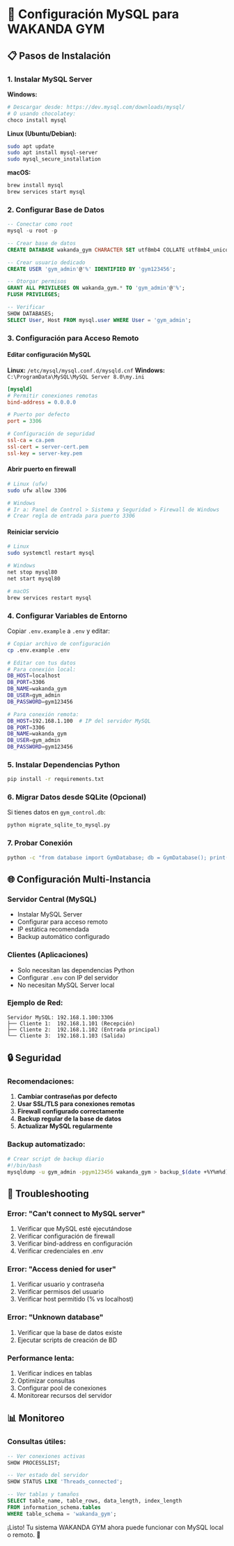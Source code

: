 # 🐬 Configuración MySQL para WAKANDA GYM

## 📋 Pasos de Instalación

### 1. Instalar MySQL Server

**Windows:**
```bash
# Descargar desde: https://dev.mysql.com/downloads/mysql/
# O usando chocolatey:
choco install mysql
```

**Linux (Ubuntu/Debian):**
```bash
sudo apt update
sudo apt install mysql-server
sudo mysql_secure_installation
```

**macOS:**
```bash
brew install mysql
brew services start mysql
```

### 2. Configurar Base de Datos

```sql
-- Conectar como root
mysql -u root -p

-- Crear base de datos
CREATE DATABASE wakanda_gym CHARACTER SET utf8mb4 COLLATE utf8mb4_unicode_ci;

-- Crear usuario dedicado
CREATE USER 'gym_admin'@'%' IDENTIFIED BY 'gym123456';

-- Otorgar permisos
GRANT ALL PRIVILEGES ON wakanda_gym.* TO 'gym_admin'@'%';
FLUSH PRIVILEGES;

-- Verificar
SHOW DATABASES;
SELECT User, Host FROM mysql.user WHERE User = 'gym_admin';
```

### 3. Configuración para Acceso Remoto

#### Editar configuración MySQL
**Linux:** `/etc/mysql/mysql.conf.d/mysqld.cnf`
**Windows:** `C:\ProgramData\MySQL\MySQL Server 8.0\my.ini`

```ini
[mysqld]
# Permitir conexiones remotas
bind-address = 0.0.0.0

# Puerto por defecto
port = 3306

# Configuración de seguridad
ssl-ca = ca.pem
ssl-cert = server-cert.pem
ssl-key = server-key.pem
```

#### Abrir puerto en firewall
```bash
# Linux (ufw)
sudo ufw allow 3306

# Windows
# Ir a: Panel de Control > Sistema y Seguridad > Firewall de Windows
# Crear regla de entrada para puerto 3306
```

#### Reiniciar servicio
```bash
# Linux
sudo systemctl restart mysql

# Windows
net stop mysql80
net start mysql80

# macOS
brew services restart mysql
```

### 4. Configurar Variables de Entorno

Copiar `.env.example` a `.env` y editar:

```bash
# Copiar archivo de configuración
cp .env.example .env

# Editar con tus datos
# Para conexión local:
DB_HOST=localhost
DB_PORT=3306
DB_NAME=wakanda_gym
DB_USER=gym_admin
DB_PASSWORD=gym123456

# Para conexión remota:
DB_HOST=192.168.1.100  # IP del servidor MySQL
DB_PORT=3306
DB_NAME=wakanda_gym
DB_USER=gym_admin
DB_PASSWORD=gym123456
```

### 5. Instalar Dependencias Python

```bash
pip install -r requirements.txt
```

### 6. Migrar Datos desde SQLite (Opcional)

Si tienes datos en `gym_control.db`:

```bash
python migrate_sqlite_to_mysql.py
```

### 7. Probar Conexión

```bash
python -c "from database import GymDatabase; db = GymDatabase(); print('✅ Conexión MySQL exitosa')"
```

## 🌐 Configuración Multi-Instancia

### Servidor Central (MySQL)
- Instalar MySQL Server
- Configurar para acceso remoto
- IP estática recomendada
- Backup automático configurado

### Clientes (Aplicaciones)
- Solo necesitan las dependencias Python
- Configurar `.env` con IP del servidor
- No necesitan MySQL Server local

### Ejemplo de Red:
```
Servidor MySQL: 192.168.1.100:3306
├── Cliente 1:  192.168.1.101 (Recepción)
├── Cliente 2:  192.168.1.102 (Entrada principal)
└── Cliente 3:  192.168.1.103 (Salida)
```

## 🔒 Seguridad

### Recomendaciones:
1. **Cambiar contraseñas por defecto**
2. **Usar SSL/TLS para conexiones remotas**
3. **Firewall configurado correctamente**
4. **Backup regular de la base de datos**
5. **Actualizar MySQL regularmente**

### Backup automatizado:
```bash
# Crear script de backup diario
#!/bin/bash
mysqldump -u gym_admin -pgym123456 wakanda_gym > backup_$(date +%Y%m%d).sql
```

## 🚨 Troubleshooting

### Error: "Can't connect to MySQL server"
1. Verificar que MySQL esté ejecutándose
2. Verificar configuración de firewall
3. Verificar bind-address en configuración
4. Verificar credenciales en .env

### Error: "Access denied for user"
1. Verificar usuario y contraseña
2. Verificar permisos del usuario
3. Verificar host permitido (% vs localhost)

### Error: "Unknown database"
1. Verificar que la base de datos existe
2. Ejecutar scripts de creación de BD

### Performance lenta:
1. Verificar índices en tablas
2. Optimizar consultas
3. Configurar pool de conexiones
4. Monitorear recursos del servidor

## 📊 Monitoreo

### Consultas útiles:
```sql
-- Ver conexiones activas
SHOW PROCESSLIST;

-- Ver estado del servidor
SHOW STATUS LIKE 'Threads_connected';

-- Ver tablas y tamaños
SELECT table_name, table_rows, data_length, index_length 
FROM information_schema.tables 
WHERE table_schema = 'wakanda_gym';
```

¡Listo! Tu sistema WAKANDA GYM ahora puede funcionar con MySQL local o remoto. 🎉